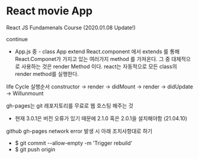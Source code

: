 # React movie App

React JS Fundamenals Course (2020.01.08 Update!)

continue

- App.js 중 -
  class App extend React.component 에서 extends 를 통해 React.Componet가
  가지고 있는 여러가지 method 를 가져온다. 그 중 대체적으로 사용하는 것은 render Method 이다.
  react는 자동적으로 모든 class의 render method를 실행한다.

<a>life Cycle 실행순서</a>
constructor -> render -> didMount -> render -> didUpdate -> Willunmount

<a>gh-pages는 git 레포지토리를 무료로 웹 호스팅 해주는 것</a>

- 현재 3.0.1은 버전 오류가 있기 때문에 2.1.0 혹은 2.0.1을 설치해야함 (21.04.10)

<a>github gh-pages network error 발생 시 아래 조치사항대로 하기</a>

- $ git commit --allow-empty -m 'Trigger rebuild'
- $ git push origin
